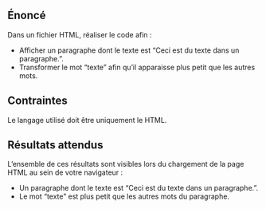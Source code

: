 ## Énoncé

Dans un fichier HTML, réaliser le code afin :

- Afficher un paragraphe dont le texte est “Ceci est du texte dans un paragraphe.”.
- Transformer le mot “texte” afin qu’il apparaisse plus petit que les autres mots.

## Contraintes

Le langage utilisé doit être uniquement le HTML.

## Résultats attendus

L’ensemble de ces résultats sont visibles lors du chargement de la page HTML au sein de votre navigateur :

- Un paragraphe dont le texte est “Ceci est du texte dans un paragraphe.”.
- Le mot “texte” est plus petit que les autres mots du paragraphe.